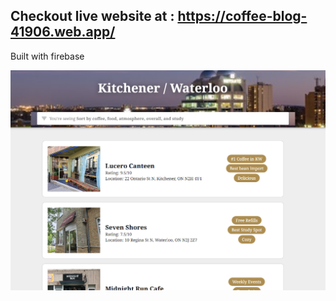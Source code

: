 ## Checkout live website at : https://coffee-blog-41906.web.app/

Built with firebase

![alt text](https://github.com/David-Feldt/extractions/blob/main/vanilla-js/images/Coffe%20Shops/website-screenshot.png?raw=true)

